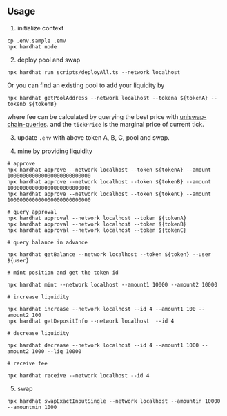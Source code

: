 ## Usage

1. initialize context
```
cp .env.sample .emv
npx hardhat node
```

2. deploy pool and swap

```
npx hardhat run scripts/deployAll.ts --network localhost
```

Or you can find an existing pool to add your liquidity by

```
npx hardhat getPoolAddress --network localhost --tokena ${tokenA} --tokenb ${tokenB}
```
where fee can be calculated by querying the best price with [uniswap-chain-queries](https://github.com/thanpolas/uniswap-chain-queries).
and the `tickPrice` is the marginal price of current tick.

3. update `.env` with above token A, B, C, pool and swap.

4. mine by providing liquidity

```
# approve
npx hardhat approve --network localhost --token ${tokenA} --amount 100000000000000000000000000
npx hardhat approve --network localhost --token ${tokenB} --amount 100000000000000000000000000
npx hardhat approve --network localhost --token ${tokenC} --amount 100000000000000000000000000

# query approval
npx hardhat approval --network localhost --token ${tokenA}
npx hardhat approval --network localhost --token ${tokenB}
npx hardhat approval --network localhost --token ${tokenC}

# query balance in advance

npx hardhat getBalance --network localhost --token ${token} --user ${user}

# mint position and get the token id

npx hardhat mint --network localhost --amount1 10000 --amount2 10000

# increase liquidity

npx hardhat increase --network localhost --id 4 --amount1 100 --amount2 100
npx hardhat getDepositInfo --network localhost  --id 4

# decrease liquidity

npx hardhat decrease --network localhost --id 4 --amount1 1000 --amount2 1000 --liq 10000

# receive fee

npx hardhat receive --network localhost --id 4

```

5. swap

```
npx hardhat swapExactInputSingle --network localhost --amountin 10000 --amountmin 1000
```
